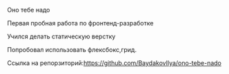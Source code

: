 Оно тебе надо

Первая пробная работа по фронтенд-разработке

Учился делать статическую верстку

Попробовал использовать флексбокс,грид.

Ссылка на репорзиторий:https://github.com/BaydakovIlya/ono-tebe-nado